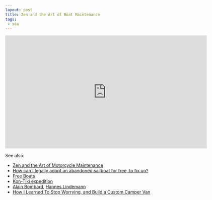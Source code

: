 ```yaml
---
layout: post
title: Zen and the Art of Boat Maintenance
tags:
 - sea
---
```


<div class="flex-video">
  <iframe src="https://player.vimeo.com/video/15351476?title=0&byline=0&portrait=0" width="640" height="360" frameborder="0" webkitallowfullscreen mozallowfullscreen allowfullscreen></iframe>
</div>

See also:

- [Zen and the Art of Motorcycle Maintenance](https://en.wikipedia.org/wiki/Zen_and_the_Art_of_Motorcycle_Maintenance)
- [How can I legally adopt an abandoned sailboat for free, to fix up?](https://www.quora.com/Sailing-How-can-I-legally-adopt-an-abandoned-sailboat-for-free-to-fix-up)
- [Free Boats](http://www.boneyardboats.com/Free_Boats/)
- [Kon-Tiki expedition](https://en.wikipedia.org/wiki/Kon-Tiki_expedition)
- [Alain Bombard](https://en.wikipedia.org/wiki/Alain_Bombard), [Hannes Lindemann](https://en.wikipedia.org/wiki/Hannes_Lindemann)
- [How I Learned To Stop Worrying, and Build a Custom Camper Van](http://syntheti.cc/van-build/)
